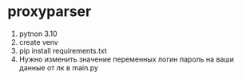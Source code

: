# proxyparser
1. pytnon 3.10
2. create venv
3. pip install requirements.txt
4. Нужно изменить значение переменных логин пароль на ваши данные от лк в main.py
